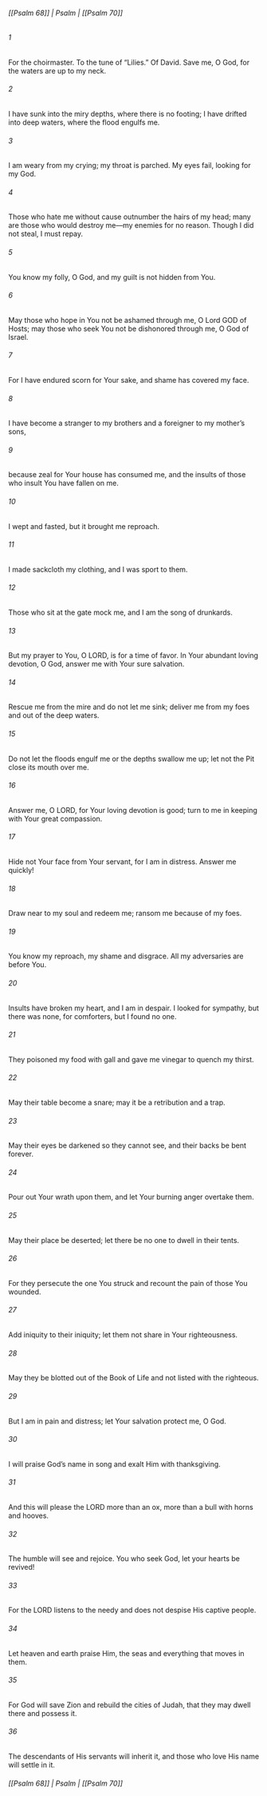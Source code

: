 ###### [[Psalm 68]] | Psalm | [[Psalm 70]]

###### 1
For the choirmaster. To the tune of “Lilies.” Of David. Save me, O God, for the waters are up to my neck.
###### 2
I have sunk into the miry depths, where there is no footing; I have drifted into deep waters, where the flood engulfs me.
###### 3
I am weary from my crying; my throat is parched. My eyes fail, looking for my God.
###### 4
Those who hate me without cause outnumber the hairs of my head; many are those who would destroy me—my enemies for no reason. Though I did not steal, I must repay.
###### 5
You know my folly, O God, and my guilt is not hidden from You.
###### 6
May those who hope in You not be ashamed through me, O Lord GOD of Hosts; may those who seek You not be dishonored through me, O God of Israel.
###### 7
For I have endured scorn for Your sake, and shame has covered my face.
###### 8
I have become a stranger to my brothers and a foreigner to my mother’s sons,
###### 9
because zeal for Your house has consumed me, and the insults of those who insult You have fallen on me.
###### 10
I wept and fasted, but it brought me reproach.
###### 11
I made sackcloth my clothing, and I was sport to them.
###### 12
Those who sit at the gate mock me, and I am the song of drunkards.
###### 13
But my prayer to You, O LORD, is for a time of favor. In Your abundant loving devotion, O God, answer me with Your sure salvation.
###### 14
Rescue me from the mire and do not let me sink; deliver me from my foes and out of the deep waters.
###### 15
Do not let the floods engulf me or the depths swallow me up; let not the Pit close its mouth over me.
###### 16
Answer me, O LORD, for Your loving devotion is good; turn to me in keeping with Your great compassion.
###### 17
Hide not Your face from Your servant, for I am in distress. Answer me quickly!
###### 18
Draw near to my soul and redeem me; ransom me because of my foes.
###### 19
You know my reproach, my shame and disgrace. All my adversaries are before You.
###### 20
Insults have broken my heart, and I am in despair. I looked for sympathy, but there was none, for comforters, but I found no one.
###### 21
They poisoned my food with gall and gave me vinegar to quench my thirst.
###### 22
May their table become a snare; may it be a retribution and a trap.
###### 23
May their eyes be darkened so they cannot see, and their backs be bent forever.
###### 24
Pour out Your wrath upon them, and let Your burning anger overtake them.
###### 25
May their place be deserted; let there be no one to dwell in their tents.
###### 26
For they persecute the one You struck and recount the pain of those You wounded.
###### 27
Add iniquity to their iniquity; let them not share in Your righteousness.
###### 28
May they be blotted out of the Book of Life and not listed with the righteous.
###### 29
But I am in pain and distress; let Your salvation protect me, O God.
###### 30
I will praise God’s name in song and exalt Him with thanksgiving.
###### 31
And this will please the LORD more than an ox, more than a bull with horns and hooves.
###### 32
The humble will see and rejoice. You who seek God, let your hearts be revived!
###### 33
For the LORD listens to the needy and does not despise His captive people.
###### 34
Let heaven and earth praise Him, the seas and everything that moves in them.
###### 35
For God will save Zion and rebuild the cities of Judah, that they may dwell there and possess it.
###### 36
The descendants of His servants will inherit it, and those who love His name will settle in it.

###### [[Psalm 68]] | Psalm | [[Psalm 70]]

